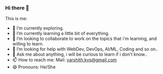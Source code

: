 ### Hi there 👋


This is me:

- 🔭 I’m currently exploring.
- 🌱 I’m currently learning a little bit of everything.
- 👯 I’m looking to collaborate to work on the topics that i'm learning, and willing to learn.
- 🤔 I’m looking for help with WebDev, DevOps, AI/ML, Coding and so on..
- 💬 Ask me about anything, i will be curious to learn if i don't know..
- 📫 How to reach me: Mail: varshith.kvs@gmail.com
- 😄 Pronouns: He/She
<!-- - ⚡ Fun fact:  -->
